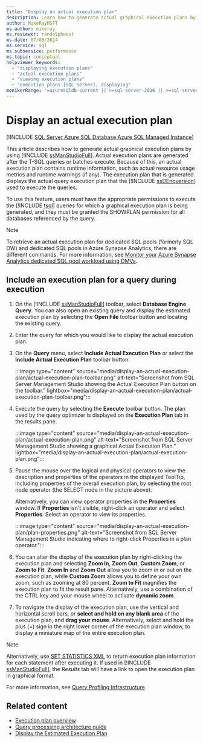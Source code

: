 ```yaml
---
title: "Display an actual execution plan"
description: Learn how to generate actual graphical execution plans by using SQL Server Management Studio. An actual graphical execution plan contains runtime information.
author: MikeRayMSFT
ms.author: mikeray
ms.reviewer: randolphwest
ms.date: 07/08/2024
ms.service: sql
ms.subservice: performance
ms.topic: conceptual
helpviewer_keywords:
  - "displaying execution plans"
  - "actual execution plans"
  - "viewing execution plans"
  - "execution plans [SQL Server], displaying"
monikerRange: "=azuresqldb-current || >=sql-server-2016 || >=sql-server-linux-2017 || =azuresqldb-mi-current"
---
```

# Display an actual execution plan

[!INCLUDE [SQL Server Azure SQL Database Azure SQL Managed Instance](../../includes/applies-to-version/sql-asdb-asdbmi.md)]

This article describes how to generate actual graphical execution plans by using [!INCLUDE [ssManStudioFull](../../includes/ssmanstudiofull-md.md)]. Actual execution plans are generated after the T-SQL queries or batches execute. Because of this, an actual execution plan contains runtime information, such as actual resource usage metrics and runtime warnings (if any). The execution plan that is generated displays the actual query execution plan that the [!INCLUDE [ssDEnoversion](../../includes/ssdenoversion-md.md)] used to execute the queries.

To use this feature, users must have the appropriate permissions to execute the [!INCLUDE [tsql](../../includes/tsql-md.md)] queries for which a graphical execution plan is being generated, and they must be granted the SHOWPLAN permission for all databases referenced by the query.

> [!NOTE]  
> To retrieve an actual execution plan for dedicated SQL pools (formerly SQL DW) and dedicated SQL pools in Azure Synapse Analytics, there are different commands. For more information, see [Monitor your Azure Synapse Analytics dedicated SQL pool workload using DMVs](/azure/synapse-analytics/sql-data-warehouse/sql-data-warehouse-manage-monitor#monitor-query-execution).

## Include an execution plan for a query during execution

1. On the [!INCLUDE [ssManStudioFull](../../includes/ssmanstudiofull-md.md)] toolbar, select **Database Engine Query**. You can also open an existing query and display the estimated execution plan by selecting the **Open File** toolbar button and locating the existing query.

1. Enter the query for which you would like to display the actual execution plan.

1. On the **Query** menu, select **Include Actual Execution Plan** or select the **Include Actual Execution Plan** toolbar button.

   :::image type="content" source="media/display-an-actual-execution-plan/actual-execution-plan-toolbar.png" alt-text="Screenshot from SQL Server Management Studio showing the Actual Execution Plan button on the toolbar." lightbox="media/display-an-actual-execution-plan/actual-execution-plan-toolbar.png":::

1. Execute the query by selecting the **Execute** toolbar button. The plan used by the query optimizer is displayed on the **Execution Plan** tab in the results pane.

   :::image type="content" source="media/display-an-actual-execution-plan/actual-execution-plan.png" alt-text="Screenshot from SQL Server Management Studio showing a graphical Actual Execution Plan." lightbox="media/display-an-actual-execution-plan/actual-execution-plan.png":::

1. Pause the mouse over the logical and physical operators to view the description and properties of the operators in the displayed ToolTip, including properties of the overall execution plan, by selecting the root node operator (the SELECT node in the picture above).

   Alternatively, you can view operator properties in the **Properties** window. If **Properties** isn't visible, right-click an operator and select **Properties**. Select an operator to view its properties.

   :::image type="content" source="media/display-an-actual-execution-plan/plan-properties.png" alt-text="Screenshot from SQL Server Management Studio indicating where to right-click Properties in a plan operator.":::

1. You can alter the display of the execution plan by right-clicking the execution plan and selecting **Zoom In**, **Zoom Out**, **Custom Zoom**, or **Zoom to Fit**. **Zoom In** and **Zoom Out** allow you to zoom in or out on the execution plan, while **Custom Zoom** allows you to define your own zoom, such as zooming at 80 percent. **Zoom to Fit** magnifies the execution plan to fit the result pane. Alternatively, use a combination of the CTRL key and your mouse wheel to activate **dynamic zoom**.

1. To navigate the display of the execution plan, use the vertical and horizontal scroll bars, or **select and hold on any blank area** of the execution plan, and **drag your mouse**. Alternatively, select and hold the plus (+) sign in the right lower corner of the execution plan window, to display a miniature map of the entire execution plan.

> [!NOTE]  
> Alternatively, use [SET STATISTICS XML](../../t-sql/statements/set-statistics-xml-transact-sql.md) to return execution plan information for each statement after executing it. If used in [!INCLUDE [ssManStudioFull](../../includes/ssmanstudiofull-md.md)], the *Results* tab will have a link to open the execution plan in graphical format.

For more information, see [Query Profiling Infrastructure](query-profiling-infrastructure.md).

## Related content

- [Execution plan overview](execution-plans.md)
- [Query processing architecture guide](../query-processing-architecture-guide.md)
- [Display the Estimated Execution Plan](display-the-estimated-execution-plan.md)
